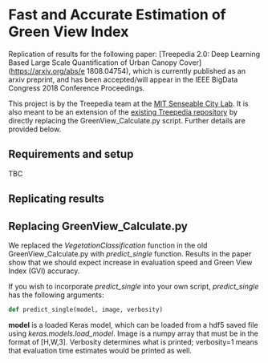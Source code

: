 # Fast and Accurate Estimation of Green View Index
Replication of results for the following paper: [Treepedia 2.0: Deep Learning Based Large Scale Quantification of Urban Canopy Cover](https://arxiv.org/abs/e 1808.04754), which is currently published as an arxiv preprint, and has been accepted/will appear in the IEEE BigData Congress 2018 Conference Proceedings.

This project is by the Treepedia team at the [MIT Senseable City Lab](senseable.mit.edu). It is also meant to be an extension of the [existing Treepedia repository](https://github.com/mittrees/Treepedia_Public) by directly replacing the GreenView_Calculate.py script. Further details are provided below.

## Requirements and setup

TBC

## Replicating results

## Replacing GreenView_Calculate.py

We replaced the *VegetationClassification* function in the old GreenView_Calculate.py with *predict_single* function. Results in the paper show that we should expect increase in evaluation speed and Green View Index (GVI) accuracy. 

If you wish to incorporate *predict_single* into your own script, *predict_single* has the following arguments:
```python
def predict_single(model, image, verbosity)
```

**model** is a loaded Keras model, which can be loaded from a hdf5 saved file using *keras.models.load_model*. Image is a numpy array that must be in the format of [H,W,3]. Verbosity determines what is printed; verbosity=1 means that evaluation time estimates would be printed as well.


